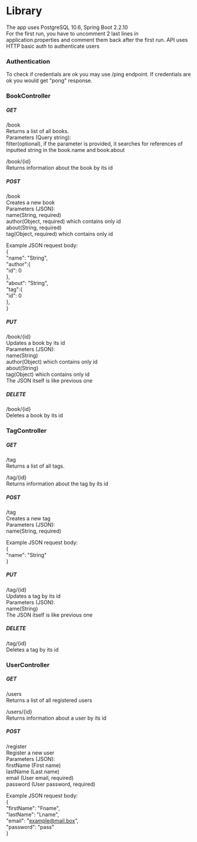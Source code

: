# Library
The app uses PostgreSQL 10.6, Spring Boot 2.2.10  
For the first run, you have to uncomment 2 last lines in application.properties and comment them back after the first run.
API uses HTTP basic auth to authenticate users
  
### **Authentication**  
To check if credentials are ok you may use /ping endpoint. If credentials are ok you would get "pong" response.  
  
###  **BookController**  
##### GET  
/book  
Returns a list of all books.  
Parameters (Query string):  
filter(optional), if the parameter is provided, it searches for references of inputted string in the book.name and book.about
  
/book/{id}  
Returns information about the book by its id    
  
##### POST  
/book  
Creates a new book  
Parameters (JSON):  
name(String, required)  
author(Object, required) which contains only id  
about(String, required)  
tag(Object, required) which contains only id  
  
Example JSON request body:  
{  
 "name": "String",  
	"author":{  	
	    "id": 0  
	},  
 "about": "String",  
 "tag":{  	
	    "id": 0  
	},  
}  
  
##### PUT  
/book/{id}  
Updates a book by its id  
Parameters (JSON):  
name(String)  
author(Object) which contains only id  
about(String)  
tag(Object) which contains only id  
The JSON itself is like previous one  
  
##### DELETE  
/book/{id}  
Deletes a book by its id  
  
###  **TagController**  
##### GET  
/tag  
Returns a list of all tags.  
  
/tag/{id}  
Returns information about the tag by its id    
  
##### POST  
/tag  
Creates a new tag  
Parameters (JSON):  
name(String, required)  
  
Example JSON request body:  
{  
 "name": "String"    
}  
  
##### PUT  
/tag/{id}  
Updates a tag by its id  
Parameters (JSON):  
name(String)  
The JSON itself is like previous one  
  
##### DELETE  
/tag/{id}  
Deletes a tag by its id  

  ### **UserController**  
  ##### GET  
  /users  
  Returns a list of all registered users   
    
  /users/{id}  
  Returns information about a user by its id  
  
  
  ##### POST  
  /register  
  Register a new user  
  Parameters (JSON):  
  firstName (First name)  
  lastName (Last name)   
  email (User email, required)  
  password (User password, required)  
  
  Example JSON request body:  
  {  
  	"firstName": "Fname",  
  	"lastName": "Lname",   
  	"email": "example@mail.box",  
  	"password": "pass"  
  }
  
